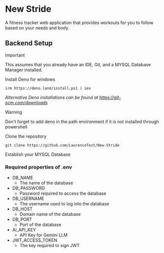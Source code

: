 # New Stride
A fitness tracker web application that provides workouts for you to follow based on your needs and body.

## Backend Setup

> [!IMPORTANT]
> This assumes that you already have an IDE, Git, and a MYSQL Database Manager installed.

Install Deno for windows<br>
```
irm https://deno.land/install.ps1 | iex
```
<i>Alternative Deno installations can be found at https://git-scm.com/downloads<br></i>

> [!WARNING] 
> Don't forget to add deno in the path environment if it is not installed through powershell

Clone the repository
```
git clone https://github.com/LaurenceTest/New-Stride
```
Establish your MYSQL Database<br>
<!-- This needs more clarification -->

<!-- This part might need more context-->
### Required properties of .env
- DB_NAME
    - The name of the database
- DB_PASSWORD
    - Password required to access the database
- DB_USERNAME
    - The username used to log into the database
- DB_HOST
    - Domain name of the database
- DB_PORT
    - Port of the database
- AI_API_KEY
    - API Key for Gemini LLM
- JWT_ACCESS_TOKEN
    - The key required to sign JWT